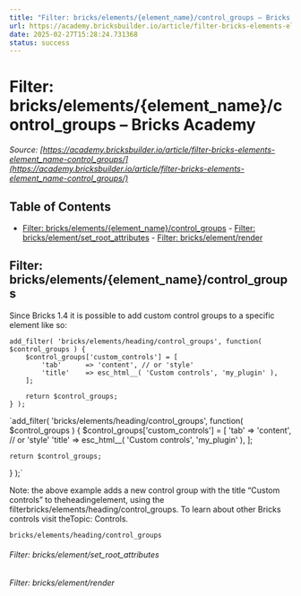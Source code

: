 ```yaml
---
title: "Filter: bricks/elements/{element_name}/control_groups – Bricks Academy"
url: https://academy.bricksbuilder.io/article/filter-bricks-elements-element_name-control_groups/
date: 2025-02-27T15:28:24.731368
status: success
---
```


# Filter: bricks/elements/{element_name}/control_groups – Bricks Academy

*Source: [https://academy.bricksbuilder.io/article/filter-bricks-elements-element_name-control_groups/](https://academy.bricksbuilder.io/article/filter-bricks-elements-element_name-control_groups/)*

## Table of Contents

- [Filter: bricks/elements/{element_name}/control_groups](#filter-brickselementselementnamecontrolgroups)
        - [Filter: bricks/element/set_root_attributes](#filter-brickselementsetrootattributes)
        - [Filter: bricks/element/render](#filter-brickselementrender)

## Filter: bricks/elements/{element_name}/control_groups

Since Bricks 1.4 it is possible to add custom control groups to a specific element like so:

```
add_filter( 'bricks/elements/heading/control_groups', function( $control_groups ) {
    $control_groups['custom_controls'] = [
        'tab'      => 'content', // or 'style'
        'title'    => esc_html__( 'Custom controls', 'my_plugin' ),
    ];

    return $control_groups;
} );
```

`add_filter( 'bricks/elements/heading/control_groups', function( $control_groups ) {
    $control_groups['custom_controls'] = [
        'tab'      => 'content', // or 'style'
        'title'    => esc_html__( 'Custom controls', 'my_plugin' ),
    ];

    return $control_groups;
} );`

Note: the above example adds a new control group with the title “Custom controls” to theheadingelement, using the filterbricks/elements/heading/control_groups. To learn about other Bricks controls visit theTopic: Controls.

`bricks/elements/heading/control_groups`

###### Filter: bricks/element/set_root_attributes

###### Filter: bricks/element/render

